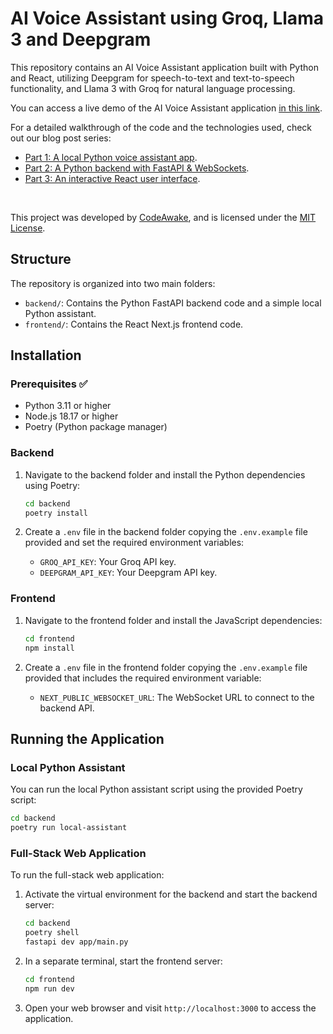 # AI Voice Assistant using Groq, Llama 3 and Deepgram

This repository contains an AI Voice Assistant application built with Python and React, utilizing Deepgram for speech-to-text and text-to-speech functionality, and Llama 3 with Groq for natural language processing.

You can access a live demo of the AI Voice Assistant application [in this link](https://demos.codeawake.com/voice-assistant).

For a detailed walkthrough of the code and the technologies used, check out our blog post series:
- [Part 1: A local Python voice assistant app](https://codeawake.com/blog/ai-voice-assistant-1).
- [Part 2: A Python backend with FastAPI & WebSockets](https://codeawake.com/blog/ai-voice-assistant-2).
- [Part 3: An interactive React user interface](https://codeawake.com/blog/ai-voice-assistant-3).

<br/>

This project was developed by [CodeAwake](https://codeawake.com), and is licensed under the [MIT License](LICENSE).

## Structure

The repository is organized into two main folders:

- `backend/`: Contains the Python FastAPI backend code and a simple local Python assistant.
- `frontend/`: Contains the React Next.js frontend code.

## Installation

### Prerequisites ✅

- Python 3.11 or higher
- Node.js 18.17 or higher
- Poetry (Python package manager)

### Backend

1. Navigate to the backend folder and install the Python dependencies using Poetry:

    ```bash
    cd backend
    poetry install
    ```

2. Create a `.env` file in the backend folder copying the `.env.example` file provided and set the required environment variables:
    - `GROQ_API_KEY`: Your Groq API key.
    - `DEEPGRAM_API_KEY`: Your Deepgram API key.

### Frontend

1. Navigate to the frontend folder and install the JavaScript dependencies:

    ```bash
    cd frontend
    npm install
    ```

2. Create a `.env` file in the frontend folder copying the `.env.example` file provided that includes the required environment variable:
    - `NEXT_PUBLIC_WEBSOCKET_URL`: The WebSocket URL to connect to the backend API.


## Running the Application

### Local Python Assistant

You can run the local Python assistant script using the provided Poetry script:

```bash
cd backend
poetry run local-assistant
```

### Full-Stack Web Application

To run the full-stack web application:

1. Activate the virtual environment for the backend and start the backend server:

    ```bash
    cd backend
    poetry shell
    fastapi dev app/main.py
    ```

2. In a separate terminal, start the frontend server:

    ```bash
    cd frontend
    npm run dev
    ```

3. Open your web browser and visit `http://localhost:3000` to access the application.